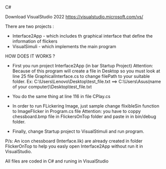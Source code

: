 C#

Download VisualStudio 2022
https://visualstudio.microsoft.com/vs/


There are two projects : 
+ Interface2App - which includes th graphical interface that define the information of flickers 
+ VisualSimuli - which implements the main program


HOW DOES IT WORKS ?

+ First you run project Interface2App (in bar Startup Project) 
Attention: Because of this program will create a file in Desktop so you must look at line 25 file GraphicalInterface.cs to change filePath to your suitable folder.
Ex: C:\\Users\\Lenovo\\Desktop\\test_file.txt ==> C:\\Users\\Asus(name of your computer)\\Desktop\\test_file.txt

+ You do the same thing at line 116 in file CPlay.cs 

+ In order to run FLickering Image, just sample change flixibleSin function to ImageFlicker in Program.cs file 
Attention: you have to coppy chessboard.bmp file in FlickersOnTop folder and paste in in bin/debug folder.
+ Finally, change Startup project to VisualStimuli and run program.


P/s: An icon chessboard (Interface.lik) are already created in folder FlickerOnTop to help you easly open Interface2App without run it in VisualStudio.


All files are coded in C# and runing in VisualStudio 



